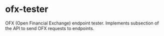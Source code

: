 ofx-tester
==========

OFX (Open Financial Exchange) endpoint tester. Implements subsection of the API to send OFX requests to endpoints.
